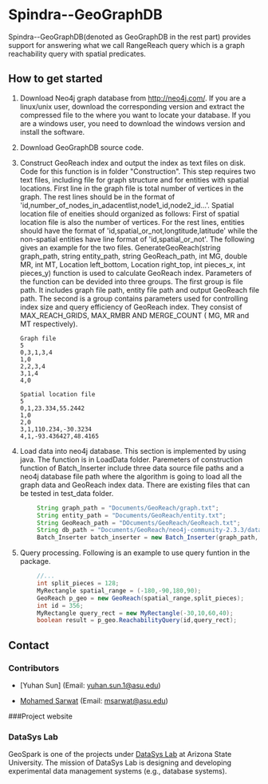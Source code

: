 # Spindra--GeoGraphDB

Spindra--GeoGraphDB(denoted as GeoGraphDB in the rest part) provides support for answering what we call RangeReach query which is a graph reachability query with spatial predicates.

## How to get started
1.  Download Neo4j graph database from http://neo4j.com/. If you are a linux/unix user, download the corresponding version and extract the compressed file to the where you want to locate your database. If you are a windows user, you need to download the windows version and install the software.
2.  Download GeoGraphDB source code.
3.  Construct GeoReach index and output the index as text files on disk. Code for this function is in folder "Construction". This step requires two text files, including file for graph structure and for entities with spatial locations. First line in the graph file is total number of vertices in the graph. The rest lines should be in the format of 'id,number_of_nodes_in_adacentlist,node1_id,node2_id...'. Spatial location file of eneities should organized as follows: First of spatial location file is also the number of vertices. For the rest lines, entities should have the format of 'id,spatial_or_not,longtitude,latitude' while the non-spatial entities have line format of 'id,spatial_or_not'. The following gives an example for the two files. GenerateGeoReach(string graph_path, string entity_path, string GeoReach_path, int MG, double MR, int MT, Location left_bottom, Location right_top, int pieces_x, int pieces_y) function is used to calculate GeoReach index. Parameters of the function can be devided into three groups. The first group is file path. It includes graph file path, entity file path and output GeoReach file path. The second is a group contains parameters used for controlling index size and query efficiency of GeoReach index. They consist of MAX_REACH_GRIDS, MAX_RMBR AND MERGE_COUNT ( MG, MR and MT respectively). 

        Graph file
        5
        0,3,1,3,4
        1,0
        2,2,3,4
        3,1,4
        4,0

        Spatial location file
        5
        0,1,23.334,55.2442
        1,0
        2,0
        3,1,110.234,-30.3234
        4,1,-93.436427,48.4165
      
4. Load data into neo4j database. This section is implemented by using java. The function is in LoadData folder. Paremeters of construction function of Batch_Inserter include three data source file paths and a neo4j database file path where the algorithm is going to load all the graph data and GeoReach index data. There are existing files that can be tested in test_data folder.
```java
        String graph_path = "Documents/GeoReach/graph.txt";
        String entity_path = "Documents/GeoReach/entity.txt";
        String GeoReach_path = "DOcuments/GeoReach/GeoReach.txt";
        String db_path = "Documents/GeoReach/neo4j-community-2.3.3/data/graph.db";
        Batch_Inserter batch_inserter = new Batch_Inserter(graph_path, entity_path, GeoReach_path, db_path);
```
5. Query processing. Following is an example to use query funtion in the package.
```java
        //...
        int split_pieces = 128;
        MyRectangle spatial_range = (-180,-90,180,90);
        GeoReach p_geo = new GeoReach(spatial_range,split_pieces);
        int id = 356;
        MyRectangle query_rect = new MyRectangle(-30,10,60,40);
        boolean result = p_geo.ReachabilityQuery(id,query_rect);
```

## Contact

### Contributors
* [Yuhan Sun] (Email: yuhan.sun.1@asu.edu)

* [Mohamed Sarwat](http://faculty.engineering.asu.edu/sarwat/) (Email: msarwat@asu.edu)

###Project website

### DataSys Lab
GeoSpark is one of the projects under [DataSys Lab](http://www.datasyslab.org/) at Arizona State University. The mission of DataSys Lab is designing and developing experimental data management systems (e.g., database systems).
